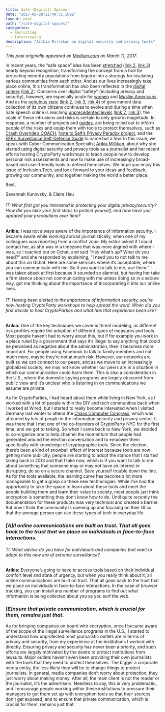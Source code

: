 ```yaml
---
title: Safe (Digital) Spaces
date: "2017-05-28T22:40:32.169Z"
layout: post
path: "/safe-digital-spaces/"
categories:
  - Recruiting
  - Interviewing
description: "Arikia Millikan on digital security and privacy tools"
---
```


*This post originally appeared on [Medium.com](medium.com) on March 11, 2017.*

In recent years, the “safe space” idea has been [stretched](http://www.latimes.com/opinion/op-ed/la-oe-furedi-safe-space-20170105-story.html) ([link 2](https://www.nytimes.com/2016/12/08/us/politics/political-divide-on-campuses-hardens-after-trumps-victory.html), [link 3](https://www.washingtonpost.com/politics/after-a-campaign-season-of-riotous-rallies-and-mockery-of-safe-spaces-some-republicans-are-feeling-sensitive/2017/01/26/ca5ab770-e346-11e6-a547-5fb9411d332c_story.html?utm_term=.1b40c646caf4)) nearly beyond recognition, transforming the concept from a tool for protecting minority populations from bigotry into a strategy for insulating various communities from each other. And as our lives increasingly take place online, this transformation has also been reflected in the [digital sphere](https://www.nytimes.com/2016/11/30/arts/the-far-right-has-a-new-digital-safe-space.html) ([link 2](http://www.vanityfair.com/news/2016/09/an-uncensored-new-social-network-offers-conservatives-a-safe-space)). Concerns over digital “safety” (including privacy and security), however, are especially acute for [women](http://www.vocativ.com/376508/cyber-feminism-encryption-trump/) and [Muslim Americans](https://theintercept.com/2017/01/14/complaints-describes-border-agents-interrogating-muslim-americans-asking-for-social-media-accounts/). And as the [nebulous state](http://www.washingtonexaminer.com/white-house-backs-clean-reauthorization-of-surveillance-law/article/2616159) ([link 2](https://www.forbes.com/sites/valleyvoices/2016/11/30/how-a-trump-presidency-will-erode-cyber-privacy-and-national-security/#7d29daea584e), [link 3](http://fortune.com/2016/11/09/trump-encryption-surveillance-policy/), [link 4](http://www.theverge.com/2016/2/17/11031910/donald-trump-apple-encryption-backdoor-statement)) of government data collection of its own citizens continues to evolve and during a time when hate speech online is reaching [unprecedented levels](http://www.usatoday.com/story/tech/news/2016/10/21/massive-rise-in-hate-speech-twitter-during-presidential-election-donald-trump/92486210/) ([link 2](http://www.vox.com/2017/2/23/14691010/bomb-threats-jccs-jews-anti-semitism-trump), [link 3](http://www.huffingtonpost.com/entry/trump-islamophobia-anti-semitism_us_58b08debe4b0780bac2938b4)), the scale of these intrusions and risks is certain to only grow in magnitude. In response, a number of projects and [guides](https://theconversation.com/protect-your-privacy-during-turbulent-times-a-hackers-guide-to-being-cyber-safe-69026), are being rolled out to inform people of the risks and equip them with tools to protect themselves, such as [Crash Override’s COACH](http://www.crashoverridenetwork.com/about.html), [Note to Self’s Privacy Paradox project](http://www.npr.org/podcasts/452538677/note-to-self), and the [EFF’s Surveillance Self-Defense Guide](https://www.eff.org/) to name but a few.
In this issue, we speak with Cyber Communication Specialist [Arikia Millikan](https://arikiamillikan.com/), about why she started using digital security and privacy tools as a journalist and her recent efforts hosting CryptoParty workshops to teach people how to develop personal risk assessments and how to make use of increasingly broad-based and user-friendly tools to defend themselves.
We hope you enjoy this issue of Inclusion.Tech, and look forward to your ideas and feedback, growing our community, and together making the world a better place.

Best,

Savannah Kunovsky, & Claire Hsu

###### *IT: What first got you interested in protecting your digital privacy/security? How did you take your first steps to protect yourself, and how have you updated your precautions over time?*

**Arikia:** I was not always aware of the importance of information security. I became aware while working abroad journalistically, when one of my colleagues was reporting from a conflict zone. My editor asked if I could contact her, as she was in a timezone that was more aligned with where I was, so I reached out on Gchat, and said “Hey what’s up? What do you need?” and she responded by explaining, “I need you to not talk to me about this on Gchat. Here are some services where it’s acceptable, where you can communicate with me. So if you want to talk to me, use them.” I was taken aback at first because it sounded so alarmist, but having her take a firm stance about not communicating with me unless doing so in a secure way, got me thinking about the importance of incorporating it into our online lives.

###### *IT: Having been alerted to the importance of information security, you’re now hosting CryptoParty workshops to help spread the word. When did you first decide to host CryptoParties and what has that experience been like?*

**Arikia:** One of the key techniques we cover is threat modeling, as different risk profiles require the adoption of different types of measures and tools. Most people haven’t had to worry about this, but if for example you work in a place ruled by a government that says it’s illegal to say anything that could be perceived as negative about the administration, then it becomes more important. For people using Facebook to talk to family members and not much more, maybe they’re not at much risk. However, our networks are built so we can connect to our peers, and as we move to an increasingly globalized society, we may not know whether our peers are in a situation in which our communication could harm them. This is also a consideration in the U.S., where the domestic spying programs are largely obscured from public view and it’s unclear who is listening in on communications we assume are private.

As for CryptoParties, I had heard about them while living in New York, as I worked with a lot of people within the DIY and tech communities back when I worked at Wired, but I started to really become interested when I visited Germany last winter to attend the [Chaos Computer Congress](https://www.ccc.de/en/), which was attended by lots of people in the information security and privacy sector. It was there that I met one of the co-founders of CryptoParty NYC for the first time, and we got to talking. So when I came back to New York, we decided to co-organize one to help channel the momentum that people had generated around the election conversation and to empower them specifically with knowledge of cryptographic tools. Since the election, there’s been a kind of snowball effect of interest because tools are now getting more publicity, people are starting to adopt the stance that I started taking back in 2013 and that I take now, which is if you want to talk to me about something that someone may or may not have an interest in disrupting, do so on a secure channel. Save yourself trouble down the line. As for the tools available, the learning curve has become a lot more manageable to get a grasp on these new technologies. While I’ve had the opportunity to take the space to learn about these tools and meet the people building them and learn their value to society, most people just think encryption is something they don’t know how to do. Until quite recently the documentation for these products was very technical and created a barrier. But now I think the community is opening up and focusing on their UI so that the average person can use these types of tech in everyday life.

### *[A]ll online communications are built on trust. That all goes back to the trust that we place on individuals in face-to-face interactions.*

###### *TI: What advice do you have for individuals and companies that want to adapt to this new era of extreme surveillance?*

**Arikia:** Everyone’s going to have to access tools based on their individual comfort level and state of urgency, but when you really think about it, all online communications are built on trust. That all goes back to the trust that we place on individuals in face-to-face interactions. In the case of browser tracking, you can install any number of programs to find out what information is being collected about you as you surf the web.

### *[E]nsure that private communication, which is crucial for them, remains just that.*

As for bringing companies on board with encryption, once I became aware of the scope of the illegal surveillance programs in the U.S., I started to understand how unprotected most journalistic outlets are in terms of privacy and security, from my experience at the institutions I worked with directly. Ensuring privacy and security has never been a priority, and such efforts are largely motivated by the desire to protect institutions from lawsuits. Major outlets haven’t even been providing their own journalists with the tools that they need to protect themselves. The bigger a corporate media entity, the less likely they will be to change things to protect journalists. In general, media companies don’t worry about protection, they just worry about making money. After all, the main client is not the reader or the journalist, it’s the advertisers. Needless to say, this is very problematic, and I encourage people working within these institutions to pressure their managers to get them set up with encryption tools so that their sources don’t get exposed, and to ensure that private communication, which is crucial for them, remains just that.
